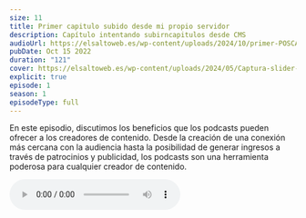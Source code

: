 ```yaml
---
size: 11
title: Primer capitulo subido desde mi propio servidor
description: Capítulo intentando subirncapitulos desde CMS
audioUrl: https://elsaltoweb.es/wp-content/uploads/2024/10/primer-POSCAST.ogg
pubDate: Oct 15 2022
duration: "121"
cover: https://elsaltoweb.es/wp-content/uploads/2024/05/Captura-slider-responsivo.jpg
explicit: true
episode: 1
season: 1
episodeType: full
---
```


En este episodio, discutimos los beneficios que los podcasts pueden ofrecer a los creadores de contenido. Desde la creación de una conexión más cercana con la audiencia hasta la posibilidad de generar ingresos a través de patrocinios y publicidad, los podcasts son una herramienta poderosa para cualquier creador de contenido.

<audio controls>
  <source src="https://drive.google.com/uc?export=download&id=1In2v6uxu0CEn7r5zB_M4-c87AOm9rGye" type="audio/ogg">
  Tu navegador no soporta la reproducción de audio.
</audio>

